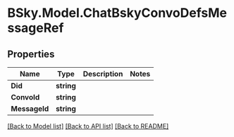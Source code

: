 # BSky.Model.ChatBskyConvoDefsMessageRef

## Properties

Name | Type | Description | Notes
------------ | ------------- | ------------- | -------------
**Did** | **string** |  | 
**ConvoId** | **string** |  | 
**MessageId** | **string** |  | 

[[Back to Model list]](../README.md#documentation-for-models) [[Back to API list]](../README.md#documentation-for-api-endpoints) [[Back to README]](../README.md)

